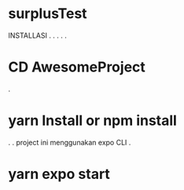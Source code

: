 # surplusTest
INSTALLASI
.
.
.
.
.
# CD AwesomeProject
.
# yarn Install or npm install
.
.
project ini menggunakan expo CLI
.
# yarn expo start
